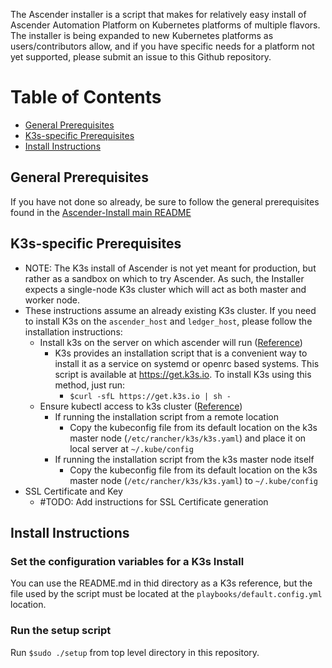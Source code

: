 The Ascender installer is a script that makes for relatively easy install of Ascender Automation Platform on Kubernetes platforms of multiple flavors. The installer is being expanded to new Kubernetes platforms as users/contributors allow, and if you have specific needs for a platform not yet supported, please submit an issue to this Github repository.

# Table of Contents
- [General Prerequisites](#general-prerequisites)
- [K3s-specific Prerequisites](#k3s-specific-prerequisites)
- [Install Instructions](#install-instructions)


## General Prerequisites
If you have not done so already, be sure to follow the general prerequisites found in the [Ascender-Install main README](../../README.md#general-prerequisites)

## K3s-specific Prerequisites
- NOTE: The K3s install of Ascender is not yet meant for production, but rather as a sandbox on which to try Ascender. As such, the Installer expects a single-node K3s cluster which will act as both master and worker node.
- These instructions assume an already existing K3s cluster. If you need to install K3s on the `ascender_host` and `ledger_host`, please follow the installation instructions:
  - Install k3s on the server on which ascender will run ([Reference](https://docs.k3s.io/quick-start))
    - K3s provides an installation script that is a convenient way to install it as a service on systemd or openrc based systems. This script is available at https://get.k3s.io. To install K3s using this method, just run:
      - `$curl -sfL https://get.k3s.io | sh -`
  - Ensure kubectl access to k3s cluster ([Reference](https://docs.k3s.io/cluster-access))
    - If running the installation script from a remote location
      - Copy the kubeconfig file from its default location on the k3s master node (`/etc/rancher/k3s/k3s.yaml`) and place it on local server at `~/.kube/config`
    - If running the installation script from the k3s master node itself
      - Copy the kubeconfig file from its default location on the k3s master node (`/etc/rancher/k3s/k3s.yaml`) to `~/.kube/config`
- SSL Certificate and Key
  - #TODO: Add instructions for SSL Certificate generation

## Install Instructions

### Set the configuration variables for a K3s Install
You can use the README.md in thid directory as a K3s reference, but the file used by the script must be located at the `playbooks/default.config.yml` location.

### Run the setup script
Run `$sudo ./setup` from top level directory in this repository.
